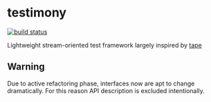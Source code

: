 # testimony

[![build status](https://secure.travis-ci.org/maslennikov/testimony.png)
](http://travis-ci.org/maslennikov/testimony)

Lightweight stream-oriented test framework largely inspired by
[tape](https://github.com/substack/tape)


## Warning

Due to active refactoring phase, interfaces now are apt to change dramatically.
For this reason API description is excluded intentionally.

